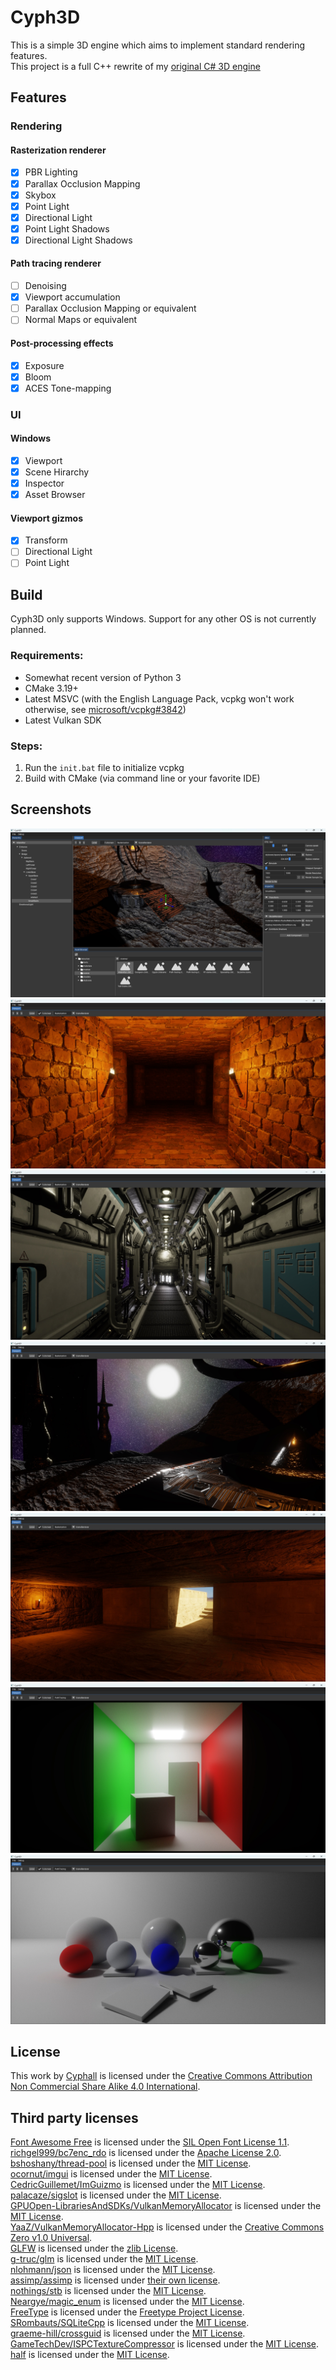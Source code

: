 # Cyph3D

This is a simple 3D engine which aims to implement standard rendering features.<br/>
This project is a full C++ rewrite of my [original C# 3D engine](https://github.com/Cyphall/Cyph3D-legacy)

## Features

### Rendering

#### Rasterization renderer

- [x] PBR Lighting
- [x] Parallax Occlusion Mapping
- [x] Skybox
- [x] Point Light
- [x] Directional Light
- [x] Point Light Shadows
- [x] Directional Light Shadows

#### Path tracing renderer

- [ ] Denoising
- [x] Viewport accumulation
- [ ] Parallax Occlusion Mapping or equivalent
- [ ] Normal Maps or equivalent

#### Post-processing effects
- [x] Exposure
- [x] Bloom
- [x] ACES Tone-mapping

### UI

#### Windows
- [x] Viewport
- [x] Scene Hirarchy
- [x] Inspector
- [x] Asset Browser

#### Viewport gizmos
- [x] Transform
- [ ] Directional Light
- [ ] Point Light

## Build

Cyph3D only supports Windows. Support for any other OS is not currently planned.

### Requirements:

- Somewhat recent version of Python 3
- CMake 3.19+
- Latest MSVC (with the English Language Pack, vcpkg won't work otherwise, see [microsoft/vcpkg#3842](https://github.com/microsoft/vcpkg/issues/3842))
- Latest Vulkan SDK

### Steps:

1. Run the `init.bat` file to initialize vcpkg
2. Build with CMake (via command line or your favorite IDE)

## Screenshots

![](screenshots/01.jpg?raw=true "Cyph3D Interface")
![](screenshots/02.jpg?raw=true "Dungeon Scene")
![](screenshots/03.jpg?raw=true "Spaceship Scene")
![](screenshots/04.jpg?raw=true "Alien Alter Scene")
![](screenshots/05.jpg?raw=true "Egyptian Temple Scene")
![](screenshots/06.jpg?raw=true "Path tracing demo Scene 1")
![](screenshots/07.jpg?raw=true "Path tracing demo Scene 2")

## License

This work by [Cyphall](https://github.com/Cyphall) is licensed under the [Creative Commons Attribution Non Commercial Share Alike 4.0 International](https://spdx.org/licenses/CC-BY-NC-SA-4.0.html).

## Third party licenses

[Font Awesome Free](https://fontawesome.com/license/free) is licensed under the [SIL Open Font License 1.1](https://spdx.org/licenses/OFL-1.1.html).<br/>
[richgel999/bc7enc_rdo](https://github.com/richgel999/bc7enc_rdo) is licensed under the [Apache License 2.0](https://spdx.org/licenses/Apache-2.0.html).<br/>
[bshoshany/thread-pool](https://github.com/bshoshany/thread-pool) is licensed under the [MIT License](https://spdx.org/licenses/MIT.html).<br/>
[ocornut/imgui](https://github.com/ocornut/imgui) is licensed under the [MIT License](https://spdx.org/licenses/MIT.html).<br/>
[CedricGuillemet/ImGuizmo](https://github.com/CedricGuillemet/ImGuizmo) is licensed under the [MIT License](https://spdx.org/licenses/MIT.html).<br/>
[palacaze/sigslot](https://github.com/palacaze/sigslot) is licensed under the [MIT License](https://spdx.org/licenses/MIT.html).<br/>
[GPUOpen-LibrariesAndSDKs/VulkanMemoryAllocator](https://github.com/GPUOpen-LibrariesAndSDKs/VulkanMemoryAllocator) is licensed under the [MIT License](https://spdx.org/licenses/MIT.html).<br/>
[YaaZ/VulkanMemoryAllocator-Hpp](https://github.com/YaaZ/VulkanMemoryAllocator-Hpp) is licensed under the [Creative Commons Zero v1.0 Universal](https://spdx.org/licenses/CC0-1.0.html).<br/>
[GLFW](https://www.glfw.org/) is licensed under the [zlib License](https://spdx.org/licenses/Zlib.html).<br/>
[g-truc/glm](https://github.com/g-truc/glm) is licensed under the [MIT License](https://spdx.org/licenses/MIT.html).<br/>
[nlohmann/json](https://github.com/nlohmann/json) is licensed under the [MIT License](https://spdx.org/licenses/MIT.html).<br/>
[assimp/assimp](https://github.com/assimp/assimp) is licensed under [their own license](https://github.com/assimp/assimp/blob/master/LICENSE).<br/>
[nothings/stb](https://github.com/nothings/stb) is licensed under the [MIT License](https://spdx.org/licenses/MIT.html).<br/>
[Neargye/magic_enum](https://github.com/Neargye/magic_enum) is licensed under the [MIT License](https://spdx.org/licenses/MIT.html).<br/>
[FreeType](https://freetype.org) is licensed under the [Freetype Project License](https://spdx.org/licenses/FTL.html).<br/>
[SRombauts/SQLiteCpp](https://github.com/SRombauts/SQLiteCpp) is licensed under the [MIT License](https://spdx.org/licenses/MIT.html).<br/>
[graeme-hill/crossguid](https://github.com/graeme-hill/crossguid) is licensed under the [MIT License](https://spdx.org/licenses/MIT.html).<br/>
[GameTechDev/ISPCTextureCompressor](https://github.com/GameTechDev/ISPCTextureCompressor) is licensed under the [MIT License](https://spdx.org/licenses/MIT.html).<br/>
[half](https://half.sourceforge.net/) is licensed under the [MIT License](https://spdx.org/licenses/MIT.html).